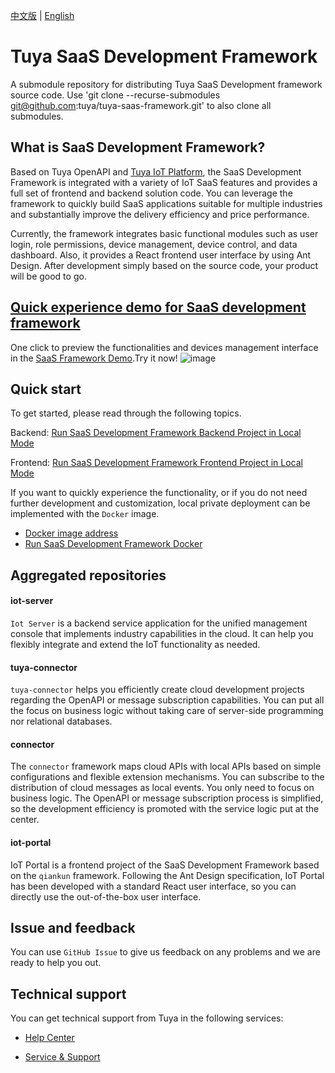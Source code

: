 [中文版](README_zh.md) | [English](README.md)

# Tuya SaaS Development Framework

A submodule repository for distributing Tuya SaaS Development framework source code. Use 'git clone --recurse-submodules git@github.com:tuya/tuya-saas-framework.git' to also clone all submodules.

## What is SaaS Development Framework?

Based on Tuya OpenAPI and [Tuya IoT Platform](https://iot.tuya.com/?_source=b158d0b113130dcd81fff1813a98a27a), the SaaS Development Framework is integrated with a variety of IoT SaaS features and provides a full set of frontend and backend solution code. You can leverage the framework to quickly build SaaS applications suitable for multiple industries and substantially improve the delivery efficiency and price performance.

Currently, the framework integrates basic functional modules such as user login, role permissions, device management, device control, and data dashboard. Also, it provides a React frontend user interface by using Ant Design. After development simply based on the source code, your product will be good to go.
## [Quick experience demo for SaaS development framework](https://iot.tuya.com/cloud/?code=1234&_source=4d1121cb554dc3abc8fe1d7e7e3bd8ac)
One click to preview the functionalities and devices management interface in the [SaaS Framework Demo](https://iot.tuya.com/cloud/?code=1234&_source=4d1121cb554dc3abc8fe1d7e7e3bd8ac).Try it now!
![image](https://user-images.githubusercontent.com/85163056/129313109-4715205e-bd5f-49a0-98b0-2d965f8bbe78.png)



## Quick start

To get started, please read through the following topics.

Backend: [Run SaaS Development Framework Backend Project in Local Mode](https://developer.tuya.com/en/docs/iot/SaaSDevelopmentFramework_backend?id=Kaqcx9hwc9i62)

Frontend: [Run SaaS Development Framework Frontend Project in Local Mode](https://developer.tuya.com/en/docs/iot/SaaSDevelopmentFramework_ftontend?id=Kaqcwpn4p8guu)

If you want to quickly experience the functionality, or if you do not need further development and customization, local private deployment can be implemented with the `Docker` image.

- [Docker image address](https://hub.docker.com/r/iotportal/iot-suite)
- [Run SaaS Development Framework Docker](https://developer.tuya.com/en/docs/iot/SaaSDevelopmentFramework_Image?id=Kapsg7pttb8f2)


## Aggregated repositories

#### iot-server
`Iot Server` is a backend service application for the unified management console that implements industry capabilities in the cloud. It can help you flexibly integrate and extend the IoT functionality as needed.

#### tuya-connector
`tuya-connector` helps you efficiently create cloud development projects regarding the OpenAPI or message subscription capabilities. You can put all the focus on business logic without taking care of server-side programming nor relational databases.

#### connector
The `connector` framework maps cloud APIs with local APIs based on simple configurations and flexible extension mechanisms. You can subscribe to the distribution of cloud messages as local events. You only need to focus on business logic. The OpenAPI or message subscription process is simplified, so the development efficiency is promoted with the service logic put at the center.

#### iot-portal
IoT Portal is a frontend project of the SaaS Development Framework based on the `qiankun` framework. Following the Ant Design specification, IoT Portal has been developed with a standard React user interface, so you can directly use the out-of-the-box user interface.

## Issue and feedback

You can use `GitHub Issue` to give us feedback on any problems and we are ready to help you out.

## Technical support

You can get technical support from Tuya in the following services:

* [Help Center](https://support.tuya.com/en/help)

* [Service & Support](https://service.console.tuya.com)





